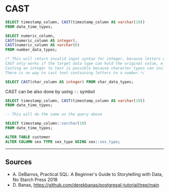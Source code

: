 # CAST
```sql
SELECT timestamp_column, CAST(timestamp_column AS varchar(10))
FROM date_time_types;

SELECT numeric_column,
CAST(numeric_column AS integer),
CAST(numeric_column AS varchar(6)
FROM number_data_types;

/* This will return invalid input syntax for integer, because letters cannot be integers
CAST only works if the target data type can hold the original value, e.g:
Casting an integer to text is possible because character types can include numbers.  
There is no way to cast text containing letters to a number.*/

SELECT CAST(char_column AS integer) FROM char_data_types;
```
CAST can be also done by using `::` symbol
```sql
SELECT timestamp_column, CAST(timestamp_column AS varchar(10))
FROM date_time_types;

-- This will do the same as the query above

SELECT timestamp_column::varchar(10)
FROM date_time_types;
```
```sql
ALTER TABLE customer
ALTER COLUMN sex TYPE sex_type USING sex::sex_type;
```
___
## Sources
- A. DeBarros, Practical SQL: A Beginner's Guide to Storytelling with Data, No Starch Press 2018
- D. Banas, https://github.com/derekbanas/postgresql-tutorial/tree/main
